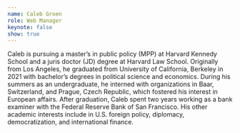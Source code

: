 ```yaml
---
name: Caleb Groen
role: Web Manager
keynote: false
show: true
---
```


Caleb is pursuing a master’s in public policy (MPP) at Harvard Kennedy School and a juris doctor (JD) degree at Harvard Law School. Originally from Los Angeles, he graduated from University of California, Berkeley in 2021 with bachelor’s degrees in political science and economics. During his summers as an undergraduate, he interned with organizations in Baar, Switzerland, and Prague, Czech Republic, which fostered his interest in European affairs. After graduation, Caleb spent two years working as a bank examiner with the Federal Reserve Bank of San Francisco. His other academic interests include in U.S. foreign policy, diplomacy, democratization, and international finance.